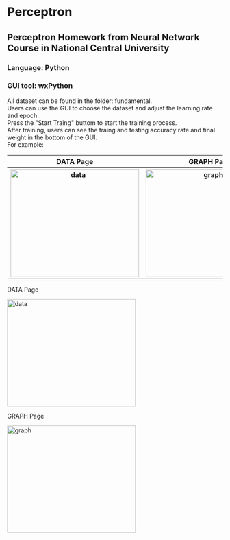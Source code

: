 # Perceptron
## Perceptron Homework from Neural Network Course in National Central University
### Language: Python
### GUI tool: wxPython

All dataset can be found in the folder: fundamental.</br>
Users can use the GUI to choose the dataset and adjust the learning rate and epoch.</br>
Press the "Start Traing" buttom to start the training process.</br>
After training, users can see the traing and testing accuracy rate and final weight in the bottom of the GUI.</br>
For example:</br>
<table border:none>
  <tr>
    <th>DATA Page</th>
    <th>GRAPH Page</th>
  </tr>
  <tr>
    <th><img src="https://upload.cc/i1/2023/01/03/4wjJpx.png" alt="data" width=300 height=250></th>
    <th><img src="https://upload.cc/i1/2023/01/03/sCoqDY.png" alt="graph" width=300 height=250></th>
  </tr>
</table>
<div class="row image">
  <div class="images">
    <p>DATA Page</p>                     
    <img src="https://upload.cc/i1/2023/01/03/4wjJpx.png" alt="data" width=300 height=250>
  </div>
  <div class="images">
    <p>GRAPH Page</p>
    <img src="https://upload.cc/i1/2023/01/03/sCoqDY.png" alt="graph" width=300 height=250>
  </div>
</div>
